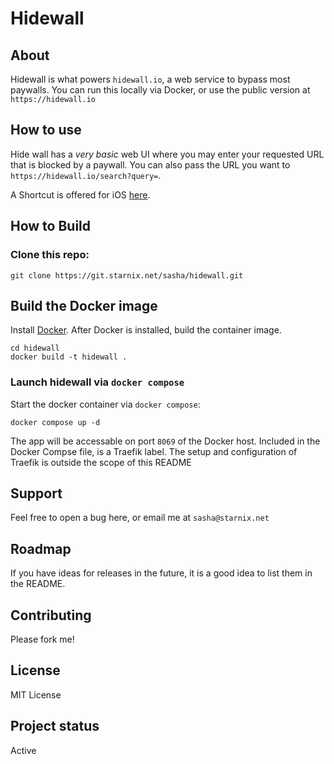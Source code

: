 # Hidewall

## About

Hidewall is what powers `hidewall.io`, a web service to bypass most paywalls. You can run this locally via Docker, or use the public version at `https://hidewall.io`

## How to use

Hide wall has a *very basic* web UI where you may enter your requested URL that is blocked by a paywall. You can also pass the URL you want to `https://hidewall.io/search?query=`.

A Shortcut is offered for iOS [here](https://www.icloud.com/shortcuts/96d8cae287e54f2d80249906cb1c7093).


## How to Build


### Clone this repo:

```
git clone https://git.starnix.net/sasha/hidewall.git
```

## Build the Docker image
Install [Docker](https://docs.docker.com/get-docker/). After Docker is installed, build the container image.


```
cd hidewall
docker build -t hidewall .
```

### Launch hidewall via `docker compose`

Start the docker container via `docker compose`:

```
docker compose up -d
```

The app will be accessable on port `8069` of the Docker host. Included in the Docker Compse file, is a Traefik label. The setup and configuration of Traefik is outside the scope of this README

## Support
Feel free to open a bug here, or email me at `sasha@starnix.net`

## Roadmap
If you have ideas for releases in the future, it is a good idea to list them in the README.

## Contributing
Please fork me!

## License
MIT License

## Project status
Active
